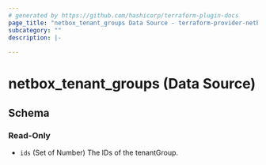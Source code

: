 ```yaml
---
# generated by https://github.com/hashicorp/terraform-plugin-docs
page_title: "netbox_tenant_groups Data Source - terraform-provider-netbox"
subcategory: ""
description: |-
  
---
```


# netbox_tenant_groups (Data Source)





<!-- schema generated by tfplugindocs -->
## Schema

### Read-Only

- `ids` (Set of Number) The IDs of the tenantGroup.
